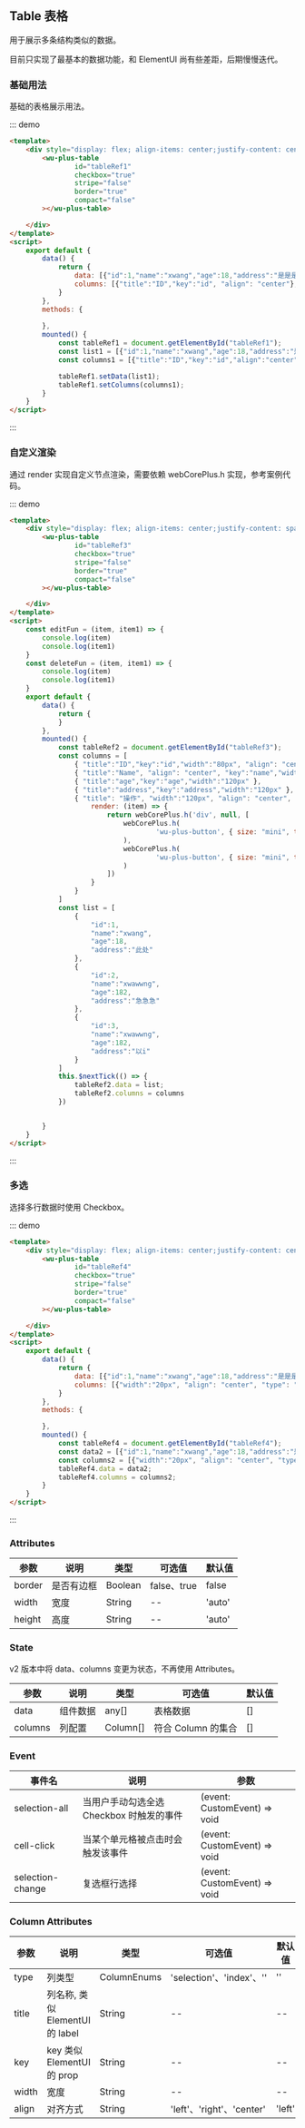 
## Table 表格

用于展示多条结构类似的数据。

目前只实现了最基本的数据功能，和 ElementUI 尚有些差距，后期慢慢迭代。

### 基础用法

基础的表格展示用法。

::: demo
```html
<template>
    <div style="display: flex; align-items: center;justify-content: center;width: 100%; margin-top: 8px; margin-bottom: 16px">
        <wu-plus-table
                id="tableRef1"
                checkbox="true"
                stripe="false"
                border="true"
                compact="false"
        ></wu-plus-table>

    </div>
</template>
<script>
    export default {
        data() {
            return {
                data: [{"id":1,"name":"xwang","age":18,"address":"是是是"}],
                columns: [{"title":"ID","key":"id", "align": "center"},{"title":"Name", "align": "center", "key":"name"},{"title":"age","key":"age"},{"title":"address","key":"address"}]
            }
        },
        methods: {
            
        },
        mounted() {
            const tableRef1 = document.getElementById("tableRef1");
            const list1 = [{"id":1,"name":"xwang","age":18,"address":"是是是"}];
            const columns1 = [{"title":"ID","key":"id","align":"center"},{"title":"Name","align":"center","key":"name"},{"title":"age","key":"age"},{"title":"address","key":"address"}];

            tableRef1.setData(list1);
            tableRef1.setColumns(columns1);
        }
    }
</script>
```
:::

### 自定义渲染

通过 render 实现自定义节点渲染，需要依赖  webCorePlus.h 实现，参考案例代码。

::: demo
```html
<template>
    <div style="display: flex; align-items: center;justify-content: space-around;width: 100%; margin-top: 8px; margin-bottom: 16px">
        <wu-plus-table
                id="tableRef3"
                checkbox="true"
                stripe="false"
                border="true"
                compact="false"
        ></wu-plus-table>

    </div>
</template>
<script>
    const editFun = (item, item1) => {
        console.log(item)
        console.log(item1)
    }
    const deleteFun = (item, item1) => {
        console.log(item)
        console.log(item1)
    }
    export default {
        data() {
            return {
            }
        },
        mounted() {
            const tableRef2 = document.getElementById("tableRef3");
            const columns = [
                { "title":"ID","key":"id","width":"80px", "align": "center" },
                { "title":"Name", "align": "center", "key":"name","width":"120px" },
                { "title":"age","key":"age","width":"120px" },
                { "title":"address","key":"address","width":"120px" },
                { "title": "操作", "width":"120px", "align": "center",
                    render: (item) => {
                        return webCorePlus.h('div', null, [
                            webCorePlus.h(
                                    'wu-plus-button', { size: "mini", type: "primary", style: { color: "blue", cursor: "pointer"}, onclick: (item1) => editFun(item, item1)}, '编辑'
                            ),
                            webCorePlus.h(
                                    'wu-plus-button', { size: "mini", type: "danger", style: { color: "blue", marginLeft: "8px", cursor: "pointer"}, onclick: (item1) => deleteFun(item, item1)}, '删除'
                            )
                        ])
                    }
                }
            ]
            const list = [
                {
                    "id":1,
                    "name":"xwang",
                    "age":18,
                    "address":"此处"
                },
                {
                    "id":2,
                    "name":"xwawwng",
                    "age":182,
                    "address":"急急急"
                },
                {
                    "id":3,
                    "name":"xwawwng",
                    "age":182,
                    "address":"以i"
                }
            ]
            this.$nextTick(() => {
                tableRef2.data = list;
                tableRef2.columns = columns
            })


        }
    }
</script>
```
:::

### 多选

选择多行数据时使用 Checkbox。

::: demo
```html
<template>
    <div style="display: flex; align-items: center;justify-content: center;width: 100%; margin-top: 8px; margin-bottom: 16px">
        <wu-plus-table
                id="tableRef4"
                checkbox="true"
                stripe="false"
                border="true"
                compact="false"
        ></wu-plus-table>

    </div>
</template>
<script>
    export default {
        data() {
            return {
                data: [{"id":1,"name":"xwang","age":18,"address":"是是是"}, {"id":2,"name":"xwang","age":18,"address":"是是是"}, {"id":3,"name":"xwang","age":18,"address":"是是是"}, {"id":4,"name":"xwang","age":18,"address":"是是是"}],
                columns: [{"width":"20px", "align": "center", "type": "selection"},{"title":"ID","key":"id", "align": "center"},{"title":"Name", "align": "center", "key":"name"},{"title":"age","key":"age"},{"title":"address","key":"address"}]
            }
        },
        methods: {

        },
        mounted() {
            const tableRef4 = document.getElementById("tableRef4");
            const data2 = [{"id":1,"name":"xwang","age":18,"address":"是是是", checked: true}, {"id":2,"name":"xwang","age":18,"address":"是是是"}, {"id":3,"name":"xwang","age":18,"address":"是是是"}, {"id":4,"name":"xwang","age":18,"address":"是是是"}]
            const columns2 = [{"width":"20px", "align": "center", "type": "selection"},{"title":"ID","key":"id", "align": "center"},{"title":"Name", "align": "center", "key":"name"},{"title":"age","key":"age"},{"title":"address","key":"address"}]
            tableRef4.data = data2;
            tableRef4.columns = columns2;
        }
    }
</script>
```
:::

### Attributes

| 参数      | 说明    | 类型      | 可选值       | 默认值   |
|---------- |-------- |---------- |-------------  |-------- |
| border | 是否有边框 | Boolean | false、true | false |
| width | 宽度 | String | -- | 'auto' |
| height | 高度 | String | -- | 'auto' |

### State
v2 版本中将 data、columns 变更为状态，不再使用 Attributes。

| 参数      | 说明    | 类型      | 可选值       | 默认值   |
|---------- |-------- |---------- |-------------  |-------- |
| data | 组件数据 | any[] | 表格数据| [] |
| columns | 列配置 | Column[] | 符合 Column 的集合 | [] |


### Event

| 事件名      | 说明    | 参数     | 
|---------- |-------- |---------- |
| selection-all | 当用户手动勾选全选 Checkbox 时触发的事件 | (event: CustomEvent) => void |
| cell-click | 当某个单元格被点击时会触发该事件 | (event: CustomEvent) => void |
| selection-change | 复选框行选择 | (event: CustomEvent) => void |

### Column Attributes

| 参数      | 说明    | 类型      | 可选值       | 默认值   |
|---------- |-------- |---------- |-------------  |-------- |
| type | 列类型 | ColumnEnums | 'selection'、'index'、'' | '' |
| title | 列名称, 类似 ElementUI 的 label | String | -- | -- |
| key | key 类似 ElementUI 的 prop | String | -- | -- |
| width | 宽度 | String | -- | -- |
| align | 对齐方式 | String | 'left'、'right'、'center' | 'left' |
